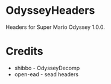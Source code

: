 # OdysseyHeaders

Headers for Super Mario Odyssey 1.0.0.

# Credits
- shibbo - OdysseyDecomp
- open-ead - sead headers
